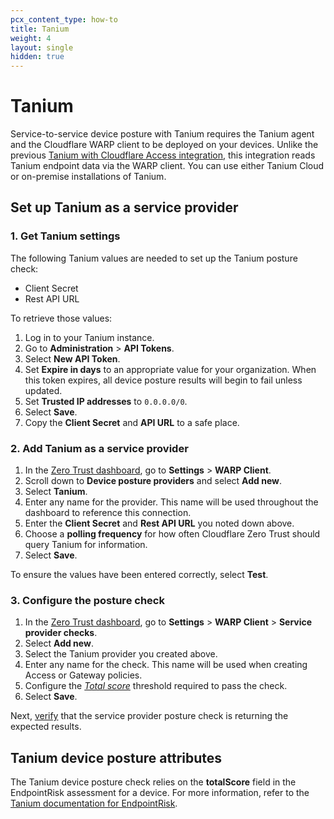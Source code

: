 ```yaml
---
pcx_content_type: how-to
title: Tanium
weight: 4
layout: single
hidden: true
---
```


# Tanium

Service-to-service device posture with Tanium requires the Tanium agent and the Cloudflare WARP client to be deployed on your devices. Unlike the previous [Tanium with Cloudflare Access integration](/cloudflare-one/identity/devices/tanium), this integration reads Tanium endpoint data via the WARP client. You can use either Tanium Cloud or on-premise installations of Tanium.

## Set up Tanium as a service provider

### 1. Get Tanium settings

The following Tanium values are needed to set up the Tanium posture check:

- Client Secret
- Rest API URL

To retrieve those values:

1. Log in to your Tanium instance.
2. Go to **Administration** > **API Tokens**.
3. Select **New API Token**.
4. Set **Expire in days** to an appropriate value for your organization. When this token expires, all device posture results will begin to fail unless updated.
5. Set **Trusted IP addresses** to `0.0.0.0/0`.
6. Select **Save**.
7. Copy the **Client Secret** and **API URL** to a safe place.

### 2. Add Tanium as a service provider

1. In the [Zero Trust dashboard](https://one.dash.cloudflare.com), go to **Settings** > **WARP Client**.
2. Scroll down to **Device posture providers** and select **Add new**.
3. Select **Tanium**.
4. Enter any name for the provider. This name will be used throughout the dashboard to reference this connection.
5. Enter the **Client Secret** and **Rest API URL** you noted down above.
6. Choose a **polling frequency** for how often Cloudflare Zero Trust should query Tanium for information.
7. Select **Save**.

To ensure the values have been entered correctly, select **Test**.

### 3. Configure the posture check

1. In the [Zero Trust dashboard](https://one.dash.cloudflare.com), go to **Settings** > **WARP Client** > **Service provider checks**.
2. Select **Add new**.
3. Select the Tanium provider you created above.
4. Enter any name for the check. This name will be used when creating Access or Gateway policies.
5. Configure the [_Total score_](#tanium-device-posture-attributes) threshold required to pass the check.
6. Select **Save**.

Next, [verify](/cloudflare-one/identity/devices/#2-verify-device-posture-checks) that the service provider posture check is returning the expected results.

## Tanium device posture attributes

The Tanium device posture check relies on the **totalScore** field in the EndpointRisk assessment for a device. For more information, refer to the [Tanium documentation for EndpointRisk](https://developer.tanium.com/site/global/apis/graphql/spectaql/index.gsp#definition-EndpointRisk).

